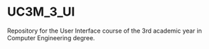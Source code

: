 UC3M_3_UI
=========

Repository for the User Interface course of the 3rd academic year in Computer Engineering degree.
